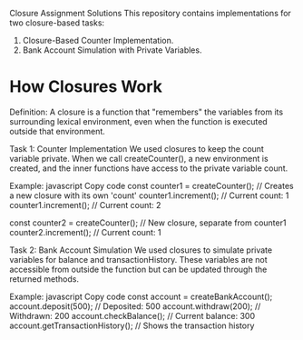  Closure Assignment Solutions
This repository contains implementations for two closure-based tasks:

1) Closure-Based Counter Implementation.
2) Bank Account Simulation with Private Variables.

# How Closures Work
Definition:
A closure is a function that "remembers" the variables from its surrounding lexical environment, even when the function is executed outside that environment.

Task 1: Counter Implementation
We used closures to keep the count variable private. When we call createCounter(), a new environment is created, and the inner functions have access to the private variable count.

Example:
javascript
Copy code
const counter1 = createCounter();  // Creates a new closure with its own 'count'
counter1.increment();  // Current count: 1
counter1.increment();  // Current count: 2

const counter2 = createCounter();  // New closure, separate from counter1
counter2.increment();  // Current count: 1

Task 2: Bank Account Simulation
We used closures to simulate private variables for balance and transactionHistory. These variables are not accessible from outside the function but can be updated through the returned methods.

Example:
javascript
Copy code
const account = createBankAccount();
account.deposit(500);       // Deposited: 500
account.withdraw(200);      // Withdrawn: 200
account.checkBalance();     // Current balance: 300
account.getTransactionHistory();  // Shows the transaction history
